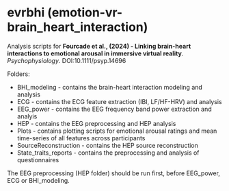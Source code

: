 # evrbhi (emotion-vr-brain_heart_interaction)

Analysis scripts for **Fourcade et al., (2024) - Linking brain-heart interactions to emotional arousal in immersive virtual reality**. *Psychophysiology*. DOI:10.1111/psyp.14696

Folders:
* BHI_modeling - contains the brain-heart interaction modeling and analysis
* ECG - contains the ECG feature extraction (IBI, LF/HF-HRV) and analysis
* EEG_power - contains the EEG frequency band power extraction and analyis
* HEP - contains the EEG preprocessing and HEP analysis
* Plots - contains plotting scripts for emotional arousal ratings and mean time-series of all features across participants
* SourceReconstruction - contains the HEP source reconstruction
* State_traits_reports - contains the preprocessing and analysis of questionnaires

The EEG preprocessing (HEP folder) should be run first, before EEG_power, ECG or BHI_modeling.
